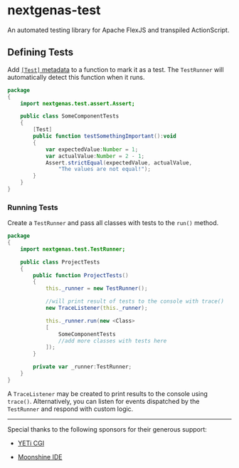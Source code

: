 # nextgenas-test

An automated testing library for Apache FlexJS and transpiled ActionScript.

## Defining Tests

Add [`[Test]` metadata](https://github.com/BowlerHatLLC/nextgenas-test/wiki/Metadata) to a function to mark it as a test. The `TestRunner` will automatically detect this function when it runs.

``` actionscript
package
{
	import nextgenas.test.assert.Assert;

	public class SomeComponentTests
	{
		[Test]
		public function testSomethingImportant():void
		{
			var expectedValue:Number = 1;
			var actualValue:Number = 2 - 1;
			Assert.strictEqual(expectedValue, actualValue,
				"The values are not equal!");
		}
	}
}
```

### Running Tests

Create a `TestRunner` and pass all classes with tests to the `run()` method.

``` actionscript
package
{
	import nextgenas.test.TestRunner;

	public class ProjectTests
	{
		public function ProjectTests()
		{
			this._runner = new TestRunner();

			//will print result of tests to the console with trace()
			new TraceListener(this._runner);

			this._runner.run(new <Class>
			[
				SomeComponentTests
				//add more classes with tests here
			]);
		}

		private var _runner:TestRunner;
	}
}
```

A `TraceListener` may be created to print results to the console using `trace()`. Alternatively, you can listen for events dispatched by the `TestRunner` and respond with custom logic.

---

Special thanks to the following sponsors for their generous support:

* [YETi CGI](http://yeticgi.com/)

* [Moonshine IDE](http://moonshine-ide.com/)